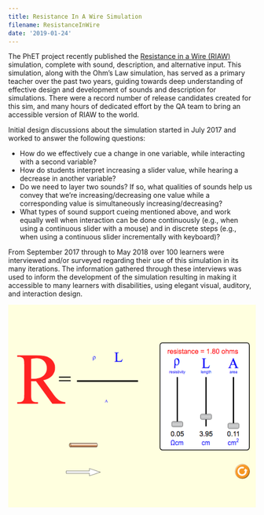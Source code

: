 ```yaml
---
title: Resistance In A Wire Simulation
filename: ResistanceInWire
date: '2019-01-24'
---
```

The PhET project recently published the
[Resistance in a Wire (RIAW)](https://phet.colorado.edu/en/simulation/resistance-in-a-wire)
simulation, complete with sound, description, and alternative input. This simulation, along with the
Ohm’s Law simulation, has served as a primary teacher over the past two years, guiding towards
deep understanding of effective design and development of sounds and description for simulations.
There were a record number of release candidates created for this sim, and many hours of dedicated
effort by the QA team to bring an accessible version of RIAW to the world.

Initial design discussions about the simulation started in July 2017 and worked to answer the following questions:

- How do we effectively cue a change in one variable, while interacting with a second variable?
- How do students interpret increasing a slider value, while hearing a decrease in another variable?
- Do we need to layer two sounds? If so, what qualities of sounds help us convey that we’re
increasing/decreasing one value while a corresponding value is simultaneously increasing/decreasing?
- What types of sound support cueing mentioned above, and work equally well when interaction can be done
continuously (e.g., when using a continuous slider with a mouse) and in discrete steps (e.g., when using
a continuous slider incrementally with keyboard)?

From September 2017 through to May 2018 over 100 learners were interviewed and/or surveyed regarding their use
of this simulation in its many iterations. The information gathered through these interviews was used to inform
the development of the simulation resulting in making it accessible to many learners with disabilities, using
elegant visual, auditory, and interaction design.

<img src="images/RIAW.png" alt="Resistance in a Wire Simulation">

